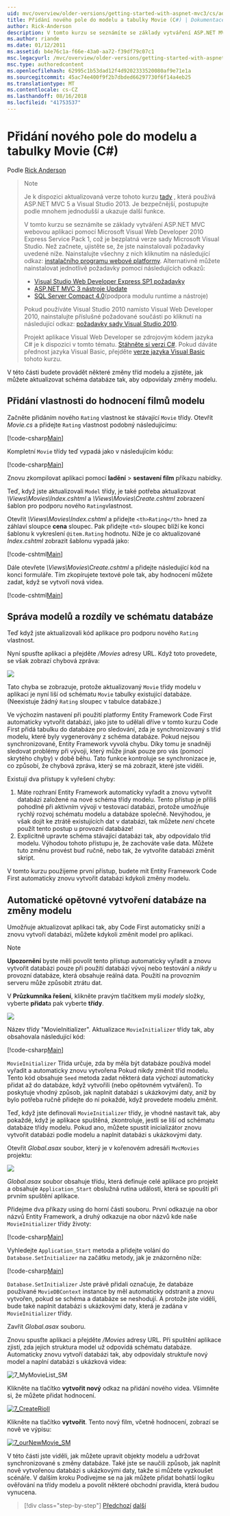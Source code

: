 ```yaml
---
uid: mvc/overview/older-versions/getting-started-with-aspnet-mvc3/cs/adding-a-new-field
title: Přidání nového pole do modelu a tabulky Movie (C#) | Dokumentace Microsoftu
author: Rick-Anderson
description: V tomto kurzu se seznámíte se základy vytváření ASP.NET MVC webovou aplikaci pomocí Microsoft Visual Web Developer 2010 Express Service Pack 1, což je...
ms.author: riande
ms.date: 01/12/2011
ms.assetid: b4e76c1a-f66e-43a0-aa72-f39df79c07c1
msc.legacyurl: /mvc/overview/older-versions/getting-started-with-aspnet-mvc3/cs/adding-a-new-field
msc.type: authoredcontent
ms.openlocfilehash: 62995c1b53dad12f4d9202333520080af9e71e1a
ms.sourcegitcommit: 45ac74e400f9f2b7dbded66297730f6f14a4eb25
ms.translationtype: MT
ms.contentlocale: cs-CZ
ms.lasthandoff: 08/16/2018
ms.locfileid: "41753537"
---
```

<a name="adding-a-new-field-to-the-movie-model-and-table-c"></a>Přidání nového pole do modelu a tabulky Movie (C#)
====================
Podle [Rick Anderson](https://github.com/Rick-Anderson)

> > [!NOTE]
> > Je k dispozici aktualizovaná verze tohoto kurzu [tady](../../../getting-started/introduction/getting-started.md) , která používá ASP.NET MVC 5 a Visual Studio 2013. Je bezpečnější, postupujte podle mnohem jednodušší a ukazuje další funkce.
> 
> 
> V tomto kurzu se seznámíte se základy vytváření ASP.NET MVC webovou aplikaci pomocí Microsoft Visual Web Developer 2010 Express Service Pack 1, což je bezplatná verze sady Microsoft Visual Studio. Než začnete, ujistěte se, že jste nainstalovali požadavky uvedené níže. Nainstalujte všechny z nich kliknutím na následující odkaz: [instalačního programu webové platformy](https://www.microsoft.com/web/gallery/install.aspx?appid=VWD2010SP1Pack). Alternativně můžete nainstalovat jednotlivě požadavky pomocí následujících odkazů:
> 
> - [Visual Studio Web Developer Express SP1 požadavky](https://www.microsoft.com/web/gallery/install.aspx?appid=VWD2010SP1Pack)
> - [ASP.NET MVC 3 nástroje Update](https://www.microsoft.com/web/gallery/install.aspx?appsxml=&amp;appid=MVC3)
> - [SQL Server Compact 4.0](https://www.microsoft.com/web/gallery/install.aspx?appid=SQLCE;SQLCEVSTools_4_0)(podpora modulu runtime a nástroje)
> 
> Pokud používáte Visual Studio 2010 namísto Visual Web Developer 2010, nainstalujte příslušné požadované součásti po kliknutí na následující odkaz: [požadavky sady Visual Studio 2010](https://www.microsoft.com/web/gallery/install.aspx?appsxml=&amp;appid=VS2010SP1Pack).
> 
> Projekt aplikace Visual Web Developer se zdrojovým kódem jazyka C# je k dispozici v tomto tématu. [Stáhněte si verzi C#](https://code.msdn.microsoft.com/Introduction-to-MVC-3-10d1b098). Pokud dáváte přednost jazyka Visual Basic, přejděte [verze jazyka Visual Basic](../vb/intro-to-aspnet-mvc-3.md) tohoto kurzu.


V této části budete provádět některé změny tříd modelu a zjistěte, jak můžete aktualizovat schéma databáze tak, aby odpovídaly změny modelu.

## <a name="adding-a-rating-property-to-the-movie-model"></a>Přidání vlastnosti do hodnocení filmů modelu

Začněte přidáním nového `Rating` vlastnost ke stávající `Movie` třídy. Otevřít *Movie.cs* a přidejte `Rating` vlastnost podobný následujícímu:

[!code-csharp[Main](adding-a-new-field/samples/sample1.cs)]

Kompletní `Movie` třídy teď vypadá jako v následujícím kódu:

[!code-csharp[Main](adding-a-new-field/samples/sample2.cs)]

Znovu zkompilovat aplikaci pomocí **ladění** &gt; **sestavení film** příkazu nabídky.

Teď, když jste aktualizovali `Model` třídy, je také potřeba aktualizovat *\Views\Movies\Index.cshtml* a *\Views\Movies\Create.cshtml* zobrazení šablon pro podporu nového `Rating`vlastnost.

Otevřít *\Views\Movies\Index.cshtml* a přidejte `<th>Rating</th>` hned za záhlaví sloupce **cena** sloupec. Pak přidejte `<td>` sloupec blíží ke konci šablonu k vykreslení `@item.Rating` hodnotu. Níže je co aktualizované *Index.cshtml* zobrazit šablonu vypadá jako:

[!code-cshtml[Main](adding-a-new-field/samples/sample3.cshtml)]

Dále otevřete *\Views\Movies\Create.cshtml* a přidejte následující kód na konci formuláře. Tím zkopírujete textové pole tak, aby hodnocení můžete zadat, když se vytvoří nová videa.

[!code-cshtml[Main](adding-a-new-field/samples/sample4.cshtml)]

## <a name="managing-model-and-database-schema-differences"></a>Správa modelů a rozdíly ve schématu databáze

Teď když jste aktualizovali kód aplikace pro podporu nového `Rating` vlastnost.

Nyní spusťte aplikaci a přejděte */Movies* adresy URL. Když toto provedete, se však zobrazí chybová zpráva:

![](adding-a-new-field/_static/image1.png)

Tato chyba se zobrazuje, protože aktualizovaný `Movie` třídy modelu v aplikaci je nyní liší od schématu `Movie` tabulky existující databáze. (Neexistuje žádný `Rating` sloupec v tabulce databáze.)

Ve výchozím nastavení při použití platformy Entity Framework Code First automaticky vytvořit databázi, jako jste to udělali dříve v tomto kurzu Code First přidá tabulku do databáze pro sledování, zda je synchronizovaný s tříd modelu, které byly vygenerovány z schéma databáze. Pokud nejsou synchronizované, Entity Framework vyvolá chybu. Díky tomu je snadněji sledovat problémy při vývoji, který může jinak pouze pro vás (pomocí skrytého chyby) v době běhu. Tato funkce kontroluje se synchronizace je, co způsobí, že chybová zpráva, který se má zobrazit, které jste viděli.

Existují dva přístupy k vyřešení chyby:

1. Máte rozhraní Entity Framework automaticky vyřadit a znovu vytvořit databázi založené na nové schéma třídy modelu. Tento přístup je příliš pohodlné při aktivním vývoji v testovací databázi, protože umožňuje rychlý rozvoj schématu modelu a databáze společně. Nevýhodou, je však dojít ke ztrátě existujících dat v databázi, tak můžete *není* chcete použít tento postup u provozní databáze!
2. Explicitně upravte schéma stávající databázi tak, aby odpovídalo tříd modelu. Výhodou tohoto přístupu je, že zachováte vaše data. Můžete tuto změnu provést buď ručně, nebo tak, že vytvoříte databázi změnit skript.

V tomto kurzu použijeme první přístup, budete mít Entity Framework Code First automaticky znovu vytvořit databázi kdykoli změny modelu.

## <a name="automatically-re-creating-the-database-on-model-changes"></a>Automatické opětovné vytvoření databáze na změny modelu

Umožňuje aktualizovat aplikaci tak, aby Code First automaticky sníží a znovu vytvoří databázi, můžete kdykoli změnit model pro aplikaci.

> [!NOTE] 
> 
> **Upozornění** byste měli povolit tento přístup automaticky vyřadit a znovu vytvořit databázi pouze při použití databázi vývoj nebo testování a *nikdy* u provozní databáze, která obsahuje reálná data. Použití na provozním serveru může způsobit ztrátu dat.


V **Průzkumníka řešení**, klikněte pravým tlačítkem myši *modely* složky, vyberte **přidat**a pak vyberte **třídy**.

![](adding-a-new-field/_static/image2.png)

Název třídy "MovieInitializer". Aktualizace `MovieInitializer` třídy tak, aby obsahovala následující kód:

[!code-csharp[Main](adding-a-new-field/samples/sample5.cs)]

`MovieInitializer` Třída určuje, zda by měla být databáze používá model vyřadit a automaticky znovu vytvořena Pokud nikdy změnit tříd modelu. Tento kód obsahuje `Seed` metoda zadat některá data výchozí automaticky přidat až do databáze, když vytvořili (nebo opětovném vytváření). To poskytuje vhodný způsob, jak naplnit databázi s ukázkovými daty, aniž by bylo potřeba ručně přidejte do ní pokaždé, když provedete modelu změnit.

Teď, když jste definovali `MovieInitializer` třídy, je vhodné nastavit tak, aby pokaždé, když je aplikace spuštěná, zkontroluje, jestli se liší od schématu databáze třídy modelu. Pokud ano, můžete spustit inicializátor znovu vytvořit databázi podle modelu a naplnit databázi s ukázkovými daty.

Otevřít *Global.asax* soubor, který je v kořenovém adresáři `MvcMovies` projektu:

[![](adding-a-new-field/_static/image4.png)](adding-a-new-field/_static/image3.png)

*Global.asax* soubor obsahuje třídu, která definuje celé aplikace pro projekt a obsahuje `Application_Start` obslužná rutina události, která se spouští při prvním spuštění aplikace.

Přidejme dva příkazy using do horní části souboru. První odkazuje na obor názvů Entity Framework, a druhý odkazuje na obor názvů kde naše `MovieInitializer` třídy životy:

[!code-csharp[Main](adding-a-new-field/samples/sample6.cs)]

Vyhledejte `Application_Start` metoda a přidejte volání do `Database.SetInitializer` na začátku metody, jak je znázorněno níže:

[!code-csharp[Main](adding-a-new-field/samples/sample7.cs)]

`Database.SetInitializer` Jste právě přidali označuje, že databáze používané `MovieDBContext` instance by měl automaticky odstranit a znovu vytvořen, pokud se schéma a databáze se neshodují. A protože jste viděli, bude také naplnit databázi s ukázkovými daty, která je zadána v `MovieInitializer` třídy.

Zavřít *Global.asax* souboru.

Znovu spusťte aplikaci a přejděte */Movies* adresy URL. Při spuštění aplikace zjistí, zda jejich struktura model už odpovídá schématu databáze. Automaticky znovu vytvoří databázi tak, aby odpovídaly struktuře nový model a naplní databázi s ukázková videa:

![7_MyMovieList_SM](adding-a-new-field/_static/image5.png)

Klikněte na tlačítko **vytvořit nový** odkaz na přidání nového videa. Všimněte si, že můžete přidat hodnocení.

[![7_CreateRioII](adding-a-new-field/_static/image7.png)](adding-a-new-field/_static/image6.png)

Klikněte na tlačítko **vytvořit**. Tento nový film, včetně hodnocení, zobrazí se nově ve výpisu:

[![7_ourNewMovie_SM](adding-a-new-field/_static/image9.png)](adding-a-new-field/_static/image8.png)

V této části jste viděli, jak můžete upravit objekty modelu a udržovat synchronizované s změny databáze. Také jste se naučili způsob, jak naplnit nově vytvořenou databázi s ukázkovými daty, takže si můžete vyzkoušet scénáře. V dalším kroku Podívejme se na jak můžete přidat bohatší logiku ověřování na třídy modelu a povolit některé obchodní pravidla, která budou vynucena.

> [!div class="step-by-step"]
> [Předchozí](examining-the-edit-methods-and-edit-view.md)
> [další](adding-validation-to-the-model.md)
